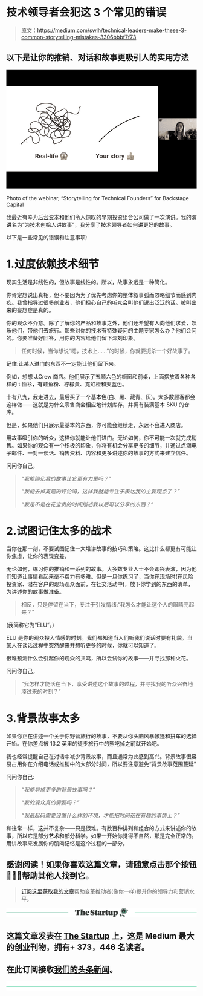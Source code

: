 # 技术领导者会犯这 3 个常见的错误

> 原文：<https://medium.com/swlh/technical-leaders-make-these-3-common-storytelling-mistakes-3306bbbf7f73>

## 以下是让你的推销、对话和故事更吸引人的实用方法

![](img/e747eff7ca85b75e06de579669bbc616.png)

Photo of the webinar, “Storytelling for Technical Founders” for Backstage Capital

我最近有幸为[后台资本](https://backstagecapital.com/)和他们令人惊叹的早期投资组合公司做了一次演讲。我的演讲名为“为技术创始人讲故事”，我分享了技术领导者如何讲更好的故事。

以下是一些常见的错误和注意事项:

# 1.过度依赖技术细节

现实生活是非线性的，但故事是线性的。所以，故事永远是一种简化。

你肯定想说出真相，但不要因为为了优先考虑你的整体叙事弧而忽略细节而感到内疚。我曾指导过很多创业者，他们担心自己的听众会叫他们说出泛泛的话。被叫出来的妄想症是真的。

你的观众不介意。除了了解你的产品和故事之外，他们还希望有人向他们求爱，娱乐他们，带他们去旅行。那些对你的技术有特殊疑问的主题专家怎么办？他们会问的。你要准备好回答，用你的内容给他们留下深刻印象。

> 任何时候，当你想说“嗯，技术上……”的时候，你就要扼杀一个好故事了。

记住:让某人进门的东西不一定能让他们留下来。

例如，想想 J.Crew 商店。他们展示了五颜六色的橱窗和前桌，上面摆放着各种各样的 t 恤衫，有鲑鱼粉、柠檬黄、霓虹橙和天蓝色。

十有八九，我走进去，最后买了一个基本色(白、黑、藏青、灰)。大多数顾客都会这样做——这就是为什么零售商会相应地计划库存，并拥有装满基本 SKU 的仓库。

但是，如果他们只展示最基本的东西，你可能会继续走，永远不会进入商店。

用故事吸引你的听众，这样你就能让他们进门。无论如何，你不可能一次就完成销售。如果你的观众有一个积极的印象，你将有机会分享更多的细节，并通过点滴电子邮件、一对一谈话、销售资料、内容和更多讲述你的故事的方式来建立信任。

问问你自己，

> *“我能简化我的故事让它更有力量吗？”*
> 
> *“我能去掉离题的评论吗，这样我就能专注于表达我的主要观点了？”*
> 
> *“我是不是在花宝贵的时间描述我以后可以分享的东西？”*

# 2.试图记住太多的战术

当你在那一刻，不要试图记住一大堆讲故事的技巧和策略。这比什么都更有可能让你焦虑，让你的表现变差。

无论如何，练习你的推销和一系列的故事。大多数专业人士不会即兴表演，因为他们知道让事情看起来毫不费力有多难。但是一旦你练习了，当你在现场时(在风险投资家、潜在客户的现场观众面前，在社交活动中)，放下你学到的东西的清单，为讲述你的故事做准备。

> 相反，只是停留在当下，专注于引发情绪:“我怎么才能让这个人的眼睛亮起来？”

(我简称它为“ELU”。)

ELU 是你的观众投入情感的时刻。我们都知道当人们听我们说话时要有礼貌。当某人在谈话过程中突然醒来并想听更多的时候，你就可以知道了。

很难预测什么会引起你的观众的共鸣，所以尝试你的故事——并寻找那种火花。

问问你自己，

> “我怎样才能活在当下，享受讲述这个故事的过程，并寻找我的听众兴奋地凑过来的时刻？”

# 3.背景故事太多

如果你正在讲述一个关于你野营旅行的故事，不要从你头脑风暴帐篷和拼车的选择开始。在你差点被 13.2 英里的徒步旅行中的熊吃掉之前就开始吧。

我也经常提醒自己在对话中减少背景故事，而且通常为此感到高兴。背景故事很容易占用你在介绍电话或推销中的大部分时间，所以要注意避免“背景故事范围蔓延”

问问你自己:

> *“我能剪掉更多的背景故事吗？”*
> 
> *“我的观众真的需要吗？”*
> 
> *“我最起码需要设置什么样的环境，才能把时间花在有趣的事情上？”*

和往常一样，这并不复杂——只是很难。有数百种排列和组合的方式来讲述你的故事，所以它是部分艺术和部分科学。如果一开始你觉得不自然，那是完全正常的。用讲故事来发展你的肌肉记忆是这个过程的一部分。

## 感谢阅读！如果你喜欢这篇文章，请随意点击那个按钮👏👏👏帮助其他人找到它。

> [订阅这里获取我的文章](https://www.weskao.com/)帮助变革推动者(像你一样)提升你的领导力和营销水平。

[![](img/308a8d84fb9b2fab43d66c117fcc4bb4.png)](https://medium.com/swlh)

## 这篇文章发表在 [The Startup](https://medium.com/swlh) 上，这是 Medium 最大的创业刊物，拥有+ 373，446 名读者。

## 在此订阅接收[我们的头条新闻](http://growthsupply.com/the-startup-newsletter/)。

[![](img/b0164736ea17a63403e660de5dedf91a.png)](https://medium.com/swlh)